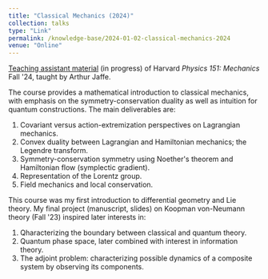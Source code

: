 ```yaml
---
title: "Classical Mechanics (2024)"
collection: talks
type: "Link"
permalink: /knowledge-base/2024-01-02-classical-mechanics-2024
venue: "Online"
---
```


[Teaching assistant material](https://nlyu1.github.io/classical-mechanics/) (in progress) of Harvard  *Physics 151: Mechanics* Fall '24, taught by Arthur Jaffe. 

The course provides a mathematical introduction to classical mechanics, with emphasis on the symmetry-conservation duality as well as intuition for quantum constructions. The main deliverables are: 

1. Covariant versus action-extremization perspectives on Lagrangian mechanics. 
2. Convex duality between Lagrangian and Hamiltonian mechanics; the Legendre transform. 
3. Symmetry-conservation symmetry using Noether's theorem and Hamiltonian flow (symplectic gradient). 
4. Representation of the Lorentz group. 
5. Field mechanics and local conservation. 

This course was my first introduction to differential geometry and Lie theory. My final project (manuscript, slides) on Koopman von-Neumann theory (Fall '23) inspired later interests in: 

1. Qharacterizing the boundary between classical and quantum theory. 
2. Quantum phase space, later combined with interest in information theory. 
3. The adjoint problem: characterizing possible dynamics of a composite system by observing its components. 

